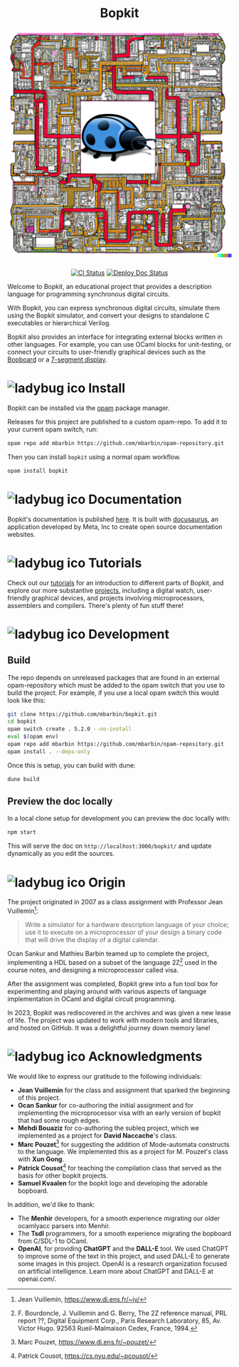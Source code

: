<h1 align="center">
  <p align="center">Bopkit</p>
  <img
    src="https://github.com/mbarbin/bopkit/blob/assets/image/bopkit-logo.png?raw=true"
    width=512
    alt="Logo"
  />
</h1>

<p align="center">
  <a href="https://github.com/mbarbin/bopkit/actions/workflows/ci.yml"><img src="https://github.com/mbarbin/bopkit/workflows/ci/badge.svg" alt="CI Status"/></a>
  <a href="https://github.com/mbarbin/bopkit/actions/workflows/deploy-doc.yml"><img src="https://github.com/mbarbin/bopkit/workflows/deploy-doc/badge.svg" alt="Deploy Doc Status"/></a>
</p>

Welcome to Bopkit, an educational project that provides a description language
for programming synchronous digital circuits.

With Bopkit, you can express synchronous digital circuits, simulate them using
the Bopkit simulator, and convert your designs to standalone C executables or
hierarchical Verilog.

Bopkit also provides an interface for integrating external blocks written in
other languages. For example, you can use OCaml blocks for unit-testing, or
connect your circuits to user-friendly graphical devices such as the [Bopboard](stdlib/bopboard/) or
a [7-segment display](project/digital-watch/).

# ![ladybug ico](../assets/image/ladybug_32.ico?raw=true) Install

Bopkit can be installed via the [opam](https://opam.ocaml.org) package manager.

Releases for this project are published to a custom opam-repo. To add it to your
current opam switch, run:

```sh
opam repo add mbarbin https://github.com/mbarbin/opam-repository.git
```

Then you can install `bopkit` using a normal opam workflow.

```sh
opam install bopkit
```

# ![ladybug ico](../assets/image/ladybug_32.ico?raw=true) Documentation

Bopkit's documentation is published [here](https://mbarbin.github.io/bopkit). It
is built with [docusaurus](https://docusaurus.io/), an application developed by
Meta, Inc to create open source documentation websites.

# ![ladybug ico](../assets/image/ladybug_32.ico?raw=true) Tutorials

Check out our [tutorials](tutorial/) for an introduction to different parts of
Bopkit, and explore our more substantive [projects](project/), including a
digital watch, user-friendly graphical devices, and projects involving
microprocessors, assemblers and compilers. There's plenty of fun stuff there!

# ![ladybug ico](../assets/image/ladybug_32.ico?raw=true) Development

## Build

The repo depends on unreleased packages that are found in an external
opam-repository which must be added to the opam switch that you use to build the
project. For example, if you use a local opam switch this would look like this:

```sh
git clone https://github.com/mbarbin/bopkit.git
cd bopkit
opam switch create . 5.2.0 --no-install
eval $(opam env)
opam repo add mbarbin https://github.com/mbarbin/opam-repository.git
opam install . --deps-only
```

Once this is setup, you can build with dune:

```sh
dune build
```

## Preview the doc locally

In a local clone setup for development you can preview the doc locally with:

```sh
npm start
```

This will serve the doc on `http://localhost:3000/bopkit/` and update
dynamically as you edit the sources.

# ![ladybug ico](../assets/image/ladybug_32.ico?raw=true) Origin

The project originated in 2007 as a class assignment with Professor Jean
Vuillemin[^1]:

> Write a simulator for a hardware description language of your choice; use it
> to execute on a microprocessor of your design a binary code that will drive
> the display of a digital calendar.

Ocan Sankur and Mathieu Barbin teamed up to complete the project, implementing a
HDL based on a subset of the language 2Z[^2] used in the course notes, and
designing a microprocessor called visa.

After the assignment was completed, Bopkit grew into a fun tool box for
experimenting and playing around with various aspects of language implementation
in OCaml and digital circuit programming.

In 2023, Bopkit was rediscovered in the archives and was given a new lease of
life. The project was updated to work with modern tools and libraries, and
hosted on GitHub. It was a delightful journey down memory lane!

# ![ladybug ico](../assets/image/ladybug_32.ico?raw=true) Acknowledgments

We would like to express our gratitude to the following individuals:

* **Jean Vuillemin** for the class and assignment that sparked the beginning of
  this project.
* **Ocan Sankur** for co-authoring the initial assignment and for implementing
  the microprocessor visa with an early version of bopkit that had some rough
  edges.
* **Mehdi Bouaziz** for co-authoring the subleq project, which we implemented as
  a project for **David Naccache**'s class.
* **Marc Pouzet**[^3] for suggesting the addition of Mode-automata constructs to
  the language. We implemented this as a project for M. Pouzet's class with
  **Xun Gong**.
* **Patrick Cousot**[^4] for teaching the compilation class that served as the
  basis for other bopkit projects.
* **Samuel Kvaalen** for the bopkit logo and developing the adorable bopboard.

In addition, we'd like to thank:

* The **Menhir** developers, for a smooth experience migrating our older
  ocamlyacc parsers into Menhir.
* The **Tsdl** programmers, for a smooth experience migrating the bopboard from
  C/SDL-1 to OCaml.
* **OpenAI**, for providing **ChatGPT** and the **DALL-E** tool. We used ChatGPT
  to improve some of the text in this project, and used DALL-E to generate some
  images in this project. OpenAI is a research organization focused on
  artificial intelligence. Learn more about ChatGPT and DALL-E at openai.com/.

[^1]:Jean Vuillemin, https://www.di.ens.fr/~jv/

[^2]: F. Bourdoncle, J. Vuillemin and G. Berry, The 2Z reference manual, PRL
report ??, Digital Equipment Corp., Paris Research Laboratory, 85, Av. Victor
Hugo. 92563 Rueil-Malmaison Cedex, France, 1994.

[^3]:Marc Pouzet, https://www.di.ens.fr/~pouzet/

[^4]:Patrick Cousot, https://cs.nyu.edu/~pcousot/
